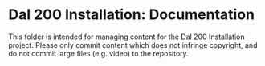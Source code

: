 # Dal 200 Installation: Documentation

This folder is intended for managing content for the Dal 200 Installation project. Please only commit content which does not infringe copyright, and do not commit large files (e.g. video) to the repository.
